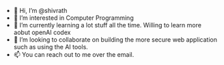 - 👋 Hi, I’m @shivrath
- 👀 I’m interested in Computer Programming 
- 🌱 I’m currently learning a lot stuff all the time. Willing to learn more aobut openAI codex
- 💞️ I’m looking to collaborate on building the more secure web application such as using the AI tools.
- 📫 You can reach out to me over the email.

<!---
shivrath/shivrath is a ✨ special ✨ repository because its `README.md` (this file) appears on your GitHub profile.
You can click the Preview link to take a look at your changes.
--->

